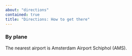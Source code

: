 ```yaml
---
about: "directions"
contained: true
title: "Directions: How to get there"
---
```


### By plane

The nearest airport is Amsterdam Airport Schiphol (AMS).
